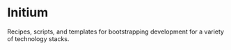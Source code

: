 # Initium
Recipes, scripts, and templates for bootstrapping development for a variety of technology stacks.


